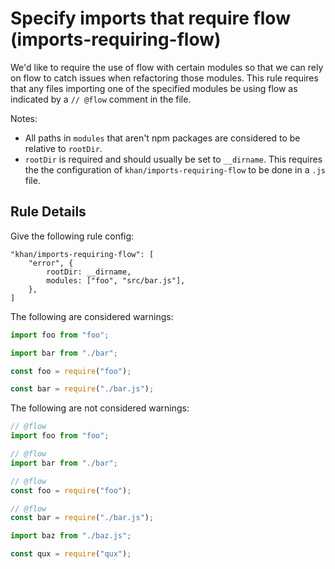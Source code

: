 # Specify imports that require flow (imports-requiring-flow)

We'd like to require the use of flow with certain modules so that we can
rely on flow to catch issues when refactoring those modules.  This rule
requires that any files importing one of the specified modules be using
flow as indicated by a `// @flow` comment in the file.

Notes:
- All paths in `modules` that aren't npm packages are considered to be
  relative to `rootDir`.
- `rootDir` is required and should usually be set to `__dirname`.  This
  requires the the configuration of `khan/imports-requiring-flow` to be
  done in a `.js` file.

## Rule Details

Give the following rule config:

```
"khan/imports-requiring-flow": [
    "error", {
        rootDir: __dirname,
        modules: ["foo", "src/bar.js"],
    },
]
```

The following are considered warnings:

```js
import foo from "foo";
```

```js
import bar from "./bar";
```

```js
const foo = require("foo");
```

```js
const bar = require("./bar.js");
```

The following are not considered warnings:

```js
// @flow
import foo from "foo";
```

```js
// @flow
import bar from "./bar";
```

```js
// @flow
const foo = require("foo");
```

```js
// @flow
const bar = require("./bar.js");
```

```js
import baz from "./baz.js";
```

```js
const qux = require("qux");
```
